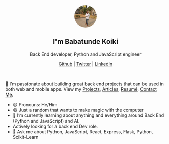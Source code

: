 <p align="center">
  <img src="./dp.jpg" style="border-radius: 50px;" width="70" />  
  <h2 align="center">I'm Babatunde Koiki</h2>
  <p align="center"> Back End developer, Python and JavaScript engineer</p>
</p>

<p align="center">
  <a href="https://github.com/Babatunde13">Github</a> | 
  <a href="https://twitter.com/bkoiki950">Twitter</a> |
  <a href="https://linkedin.com/in/babatunde-koiki-2002">LinkedIn</a>
</p>

<br />

💫 I'm passionate about building great back end projects that can be used in both web and mobile apps. View my [Projects](https://github.com/Babatunde13), [Articles](https://medium.com/@Koikibabatunde1), [Resumé](https://drive.google.com/file/d/1i_77_kUFB6m0qoiEGgVTyd3IjEa0omvz/view?usp=sharing), <a href="mailto: koikibabatunde14@gmail.com">Contact Me</a>.

- 😄 Pronouns: He/Him
- 😄 Just a random that wants to make magic with the computer
- 🌱 I’m currently learning about anything and everything around Back End (Python and JavaScript) and AI.
- Actively looking for a back end Dev role.
- 💬 Ask me about Python, JavaScript, React, Express, Flask, Python, Scikit-Learn
